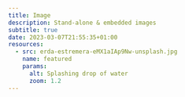 ```yaml
---
title: Image
description: Stand-alone & embedded images
subtitle: true
date: 2023-03-07T21:55:35+01:00
resources:
  - src: erda-estremera-eMX1aIAp9Nw-unsplash.jpg
    name: featured
    params:
      alt: Splashing drop of water
      zoom: 1.2
---
```

